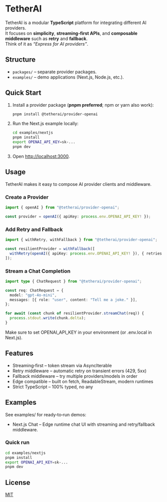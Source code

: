 # TetherAI

TetherAI is a modular **TypeScript** platform for integrating different AI providers.  
It focuses on **simplicity**, **streaming‑first APIs**, and **composable middleware** such as **retry** and **fallback**.  
Think of it as _“Express for AI providers”_.

## Structure

- `packages/` – separate provider packages.
- `examples/` – demo applications (Next.js, Node.js, etc.).

## Quick Start

1. Install a provider package (**pnpm preferred**; npm or yarn also work):

   ```bash
   pnpm install @tetherai/provider-openai
   ```

2. Run the Next.js example locally:

   ```bash
   cd examples/nextjs
   pnpm install
   export OPENAI_API_KEY=sk-...
   pnpm dev
   ```

3. Open <http://localhost:3000>.

## Usage

TetherAI makes it easy to compose AI provider clients and middleware.

### Create a Provider

```ts
import { openAI } from "@tetherai/provider-openai";

const provider = openAI({ apiKey: process.env.OPENAI_API_KEY! });
```

### Add Retry and Fallback

```ts
import { withRetry, withFallback } from "@tetherai/provider-openai";

const resilientProvider = withFallback([
  withRetry(openAI({ apiKey: process.env.OPENAI_API_KEY! }), { retries: 2 }),
]);
```

### Stream a Chat Completion

```ts
import type { ChatRequest } from "@tetherai/provider-openai";

const req: ChatRequest = {
  model: "gpt-4o-mini",
  messages: [{ role: "user", content: "Tell me a joke." }],
};

for await (const chunk of resilientProvider.streamChat(req)) {
  process.stdout.write(chunk.delta);
}
```

Make sure to set OPENAI_API_KEY in your environment (or .env.local in Next.js).

## Features

- Streaming‑first – token stream via AsyncIterable
- Retry middleware – automatic retry on transient errors (429, 5xx)
- Fallback middleware – try multiple providers/models in order
- Edge compatible – built on fetch, ReadableStream, modern runtimes
- Strict TypeScript – 100% typed, no any

## Examples

See examples/ for ready‑to‑run demos:

- Next.js Chat – Edge runtime chat UI with streaming and retry/fallback middleware.

### Quick run

```bash
cd examples/nextjs
pnpm install
export OPENAI_API_KEY=sk-...
pnpm dev
```

## License

[MIT](LICENSE)
